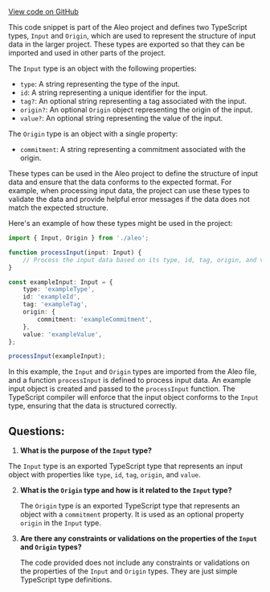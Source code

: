 [View code on GitHub](https://github.com/AleoHQ/aleo/sdk/src/models/input.ts)

This code snippet is part of the Aleo project and defines two TypeScript types, `Input` and `Origin`, which are used to represent the structure of input data in the larger project. These types are exported so that they can be imported and used in other parts of the project.

The `Input` type is an object with the following properties:

- `type`: A string representing the type of the input.
- `id`: A string representing a unique identifier for the input.
- `tag?`: An optional string representing a tag associated with the input.
- `origin?`: An optional `Origin` object representing the origin of the input.
- `value?`: An optional string representing the value of the input.

The `Origin` type is an object with a single property:

- `commitment`: A string representing a commitment associated with the origin.

These types can be used in the Aleo project to define the structure of input data and ensure that the data conforms to the expected format. For example, when processing input data, the project can use these types to validate the data and provide helpful error messages if the data does not match the expected structure.

Here's an example of how these types might be used in the project:

```typescript
import { Input, Origin } from './aleo';

function processInput(input: Input) {
    // Process the input data based on its type, id, tag, origin, and value
}

const exampleInput: Input = {
    type: 'exampleType',
    id: 'exampleId',
    tag: 'exampleTag',
    origin: {
        commitment: 'exampleCommitment',
    },
    value: 'exampleValue',
};

processInput(exampleInput);
```

In this example, the `Input` and `Origin` types are imported from the Aleo file, and a function `processInput` is defined to process input data. An example input object is created and passed to the `processInput` function. The TypeScript compiler will enforce that the input object conforms to the `Input` type, ensuring that the data is structured correctly.
## Questions: 
 1. **What is the purpose of the `Input` type?**

   The `Input` type is an exported TypeScript type that represents an input object with properties like `type`, `id`, `tag`, `origin`, and `value`.

2. **What is the `Origin` type and how is it related to the `Input` type?**

   The `Origin` type is an exported TypeScript type that represents an object with a `commitment` property. It is used as an optional property `origin` in the `Input` type.

3. **Are there any constraints or validations on the properties of the `Input` and `Origin` types?**

   The code provided does not include any constraints or validations on the properties of the `Input` and `Origin` types. They are just simple TypeScript type definitions.